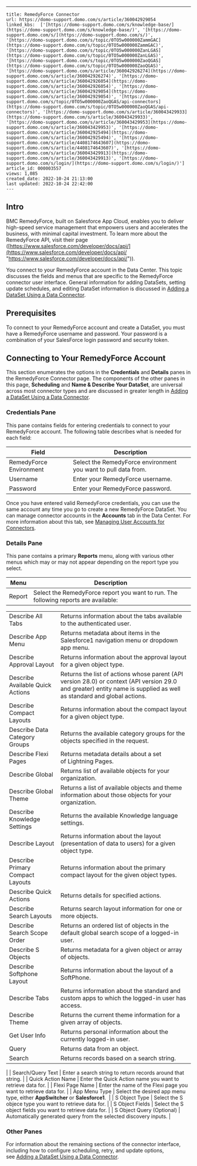 ---
    title: RemedyForce Connector
    url: https://domo-support.domo.com/s/article/360042929054
    linked_kbs:  ['[https://domo-support.domo.com/s/knowledge-base/](https://domo-support.domo.com/s/knowledge-base/)', '[https://domo-support.domo.com/s/](https://domo-support.domo.com/s/)', '[https://domo-support.domo.com/s/topic/0TO5w000000ZammGAC](https://domo-support.domo.com/s/topic/0TO5w000000ZammGAC)', '[https://domo-support.domo.com/s/topic/0TO5w000000ZanLGAS](https://domo-support.domo.com/s/topic/0TO5w000000ZanLGAS)', '[https://domo-support.domo.com/s/topic/0TO5w000000ZaoQGAS](https://domo-support.domo.com/s/topic/0TO5w000000ZaoQGAS)', '[https://domo-support.domo.com/s/article/360042926274](https://domo-support.domo.com/s/article/360042926274)', '[https://domo-support.domo.com/s/article/360042926054](https://domo-support.domo.com/s/article/360042926054)', '[https://domo-support.domo.com/s/article/360042929054](https://domo-support.domo.com/s/article/360042929054)', '[https://domo-support.domo.com/s/topic/0TO5w000000ZaoQGAS/api-connectors](https://domo-support.domo.com/s/topic/0TO5w000000ZaoQGAS/api-connectors)', '[https://domo-support.domo.com/s/article/360043429933](https://domo-support.domo.com/s/article/360043429933)', '[https://domo-support.domo.com/s/article/360043429953](https://domo-support.domo.com/s/article/360043429953)', '[https://domo-support.domo.com/s/article/360042925494](https://domo-support.domo.com/s/article/360042925494)', '[https://domo-support.domo.com/s/article/4408174643607](https://domo-support.domo.com/s/article/4408174643607)', '[https://domo-support.domo.com/s/article/360043429913](https://domo-support.domo.com/s/article/360043429913)', '[https://domo-support.domo.com/s/login/](https://domo-support.domo.com/s/login/)']
    article_id: 000003557
    views: 1,085
    created_date: 2022-10-24 21:13:00
    last updated: 2022-10-24 22:42:00
    ---



Intro
-----


BMC RemedyForce, built on Salesforce App Cloud, enables you to deliver high-speed service management that empowers users and accelerates the business, with minimal capital investment. To learn more about the RemedyForce API, visit their page ([https://www.salesforce.com/developer/docs/api/](https://www.salesforce.com/developer/docs/api/ "https://www.salesforce.com/developer/docs/api/")).


You connect to your RemedyForce account in the Data Center. This topic discusses the fields and menus that are specific to the RemedyForce connector user interface. General information for adding DataSets, setting update schedules, and editing DataSet information is discussed in [Adding a DataSet Using a Data Connector](/s/article/360042926274).


Prerequisites
-------------


To connect to your RemedyForce account and create a DataSet, you must have a RemedyForce username and password. Your password is a combination of your SalesForce login password and security token. 


Connecting to Your RemedyForce Account
--------------------------------------


This section enumerates the options in the **Credentials** and **Details** panes in the RemedyForce Connector page. The components of the other panes in this page, **Scheduling** and **Name & Describe Your DataSet**, are universal across most connector types and are discussed in greater length in [Adding a DataSet Using a Data Connector](/s/article/360042926274 "Adding a DataSet Using a Data Connector").


### Credentials Pane


This pane contains fields for entering credentials to connect to your RemedyForce account. The following table describes what is needed for each field:  




| Field | Description |
| --- | --- |
| RemedyForce Environment | Select the RemedyForce environment you want to pull data from. |
| Username | Enter your RemedyForce username. |
| Password | Enter your RemedyForce password.  |


Once you have entered valid RemedyForce credentials, you can use the same account any time you go to create a new RemedyForce DataSet. You can manage connector accounts in the **Accounts** tab in the Data Center. For more information about this tab, see [Managing User Accounts for Connectors](/s/article/360042926054 "Managing User Accounts for Connectors").


### Details Pane


This pane contains a primary **Reports** menu, along with various other menus which may or may not appear depending on the report type you select.




| Menu | Description |
| --- | --- |
| Report | Select the RemedyForce report you want to run. The following reports are available:

|  |  |
| --- | --- |
| Describe All Tabs | Returns information about the tabs available to the authenticated user. |
| Describe App Menu | Returns metadata about items in the Salesforce1 navigation menu or dropdown app menu.  |
| Describe Approval Layout | Returns information about the approval layout for a given object type. |
| Describe Available Quick Actions | Returns the list of actions whose parent (API version 28.0) or context (API version 29.0 and greater) entity name is supplied as well as standard and global actions.  |
| Describe Compact Layouts | Returns information about the compact layout for a given object type. |
| Describe Data Category Groups | Returns the available category groups for the objects specified in the request.  |
| Describe Flexi Pages | Returns metadata details about a set of Lightning Pages. |
| Describe Global | Returns list of available objects for your organization. |
| Describe Global Theme | Returns a list of available objects and theme information about those objects for your organization. |
| Describe Knowledge Settings | Returns the available Knowledge language settings. |
| Describe Layout | Returns information about the layout (presentation of data to users) for a given object type. |
| Describe Primary Compact Layouts | Returns information about the primary compact layout for the given object types. |
| Describe Quick Actions | Returns details for specified actions. |
| Describe Search Layouts | Returns search layout information for one or more objects. |
| Describe Search Scope Order | Returns an ordered list of objects in the default global search scope of a logged-in user. |
| Describe S Objects | Returns metadata for a given object or array of objects. |
| Describe Softphone Layout | Returns information about the layout of a SoftPhone. |
| Describe Tabs | Returns information about the standard and custom apps to which the logged-in user has access. |
| Describe Theme | Returns the current theme information for a given array of objects. |
| Get User Info | Returns personal information about the currently logged-in user. |
| Query | Returns data from an object. |
| Search | Returns records based on a search string. |

 |
| Search/Query Text | Enter a search string to return records around that string. |
| Quick Action Name | Enter the Quick Action name you want to retrieve data for. |
| Flexi Page Name | Enter the name of the Flexi page you want to retrieve data for. |
| App Menu Type | Select the desired app menu type, either **AppSwitcher** or **Salesforce1**.  |
| S Object Type | Select the S objece type you want to retrieve data for. |
| S Object Fields | Select the S object fields you want to retrieve data for. |
| S Object Query (Optional) | Automatically generated query from the selected discovery inputs. |


### Other Panes


For information about the remaining sections of the connector interface, including how to configure scheduling, retry, and update options, see [Adding a DataSet Using a Data Connector](/s/article/360042926274).

